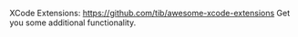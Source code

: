 XCode Extensions: https://github.com/tib/awesome-xcode-extensions
    Get you some additional functionality.
